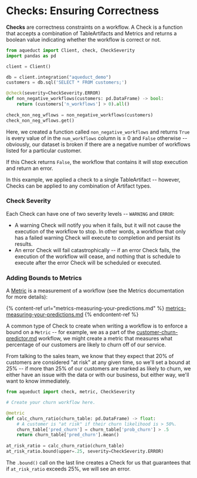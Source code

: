 # Checks: Ensuring Correctness

**Checks** are correctness constraints on a workflow. A Check is a function that accepts a combination of TableArtifacts and Metrics and returns a boolean value indicating whether the workflow is correct or not.

```python
from aqueduct import Client, check, CheckSeverity
import pandas as pd

client = Client() 

db = client.integration("aqueduct_demo")
customers = db.sql('SELECT * FROM customers;')

@check(severity=CheckSeverity.ERROR)
def non_negative_workflows(customers: pd.DataFrame) -> bool:
    return (customers['n_workflows'] > 0).all()
    
check_non_neg_wflows = non_negative_workflows(customers)
check_non_neg_wflows.get()
```

Here, we created a function called `non_negative_workflows` and returns `True` is every value of in the `num_workflows` column is ≥ 0 and `False` otherwise -- obviously, our dataset is broken if there are a negative number of workflows listed for a particular customer.

If this Check returns `False`, the workflow that contains it will stop execution and return an error.

In this example, we applied a check to a single TableArtifact -- however, Checks can be applied to any combination of Artifact types.

### Check Severity

Each Check can have one of two severity levels -- `WARNING` and `ERROR`:

* A warning Check will notify you when it fails, but it will not cause the execution of the workflow to stop. In other words, a workflow that only has a failed warning Check will execute to completion and persist its results.
* An error Check will fail catastrophically -- if an error Check fails, the execution of the workflow will cease, and nothing that is schedule to execute after the error Check will be scheduled or executed.

### Adding Bounds to Metrics

A [Metric](../metrics-and-checks.md) is a measurement of a workflow (see the Metrics documentation for more details):

{% content-ref url="metrics-measuring-your-predictions.md" %}
[metrics-measuring-your-predictions.md](metrics-measuring-your-predictions.md)
{% endcontent-ref %}

A common type of Check to create when writing a workflow is to enforce a bound on a `Metric` -- for example, we as a part of the [customer-churn-predictor.md](../example-workflows/customer-churn-predictor.md "mention") workflow, we might create a metric that measures what percentage of our customers are likely to churn off of our service.

From talking to the sales team, we know that they expect that 20% of customers are considered "at risk" at any given time, so we'll set a bound at 25% -- if more than 25% of our customers are marked as likely to churn, we either have an issue with the data or with our business, but either way, we'll want to know immediately.

```python
from aqueduct import check, metric, CheckSeverity

# Create your churn workflow here.

@metric
def calc_churn_ratio(churn_table: pd.DataFrame) -> float:
    # A customer is "at risk" if their churn likelihood is > 50%.
    churn_table['pred_churn'] = churn_table['prob_churn'] > .5
    return churn_table['pred_churn'].mean()
    
at_risk_ratio = calc_churn_ratio(churn_table)
at_risk_ratio.bound(upper=.25, severity=CheckSeverity.ERROR)
```

The `.bound()` call on the last line creates a Check for us that guarantees that if `at_risk_ratio` exceeds 25%, we will see an error.
